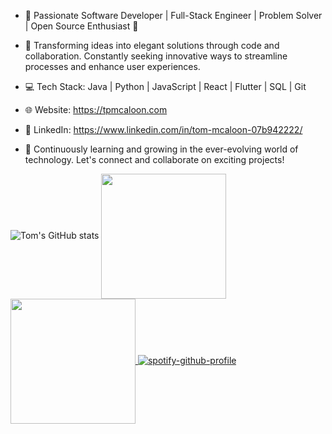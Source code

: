 - 🚀 Passionate Software Developer | Full-Stack Engineer | Problem Solver | Open Source Enthusiast 🌟

- 🎯 Transforming ideas into elegant solutions through code and collaboration. Constantly seeking innovative ways to streamline processes and enhance user experiences.

- 💻 Tech Stack: Java | Python | JavaScript | React | Flutter | SQL | Git

- 🌐 Website: https://tpmcaloon.com
- 🔗 LinkedIn: https://www.linkedin.com/in/tom-mcaloon-07b942222/

- 🌱 Continuously learning and growing in the ever-evolving world of technology. Let's connect and collaborate on exciting projects!

![Tom's GitHub stats](https://github-readme-stats.vercel.app/api?username=tpmcaloon&show_icons=true&theme=react)
<a href="https://github.com/tpmcaloon">
  <img height=200 align="center" src="https://github-readme-stats.vercel.app/api?username=tpmcaloon&show_icons=true&theme=react" />
</a>
<a href="https://github.com/tpmcaloon">
  <img height=200 align="center" src="https://github-readme-stats.vercel.app/api/top-langs?username=tpmcaloon&layout=compact&langs_count=8&show_icons=true&theme=react" />
</a>
[![spotify-github-profile](https://spotify-github-profile.vercel.app/api/view?uid=tpmcaloon98&cover_image=true&theme=default&show_offline=true&background_color=121212&interchange=false&bar_color=53b14f&bar_color_cover=true)](https://github.com/kittinan/spotify-github-profile)

<!---
tpmcaloon/tpmcaloon is a ✨ special ✨ repository because its `README.md` (this file) appears on your GitHub profile.
You can click the Preview link to take a look at your changes.
--->

